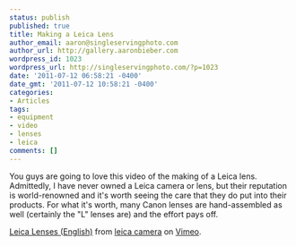 ```yaml
---
status: publish
published: true
title: Making a Leica Lens
author_email: aaron@singleservingphoto.com
author_url: http://gallery.aaronbieber.com
wordpress_id: 1023
wordpress_url: http://singleservingphoto.com/?p=1023
date: '2011-07-12 06:58:21 -0400'
date_gmt: '2011-07-12 10:58:21 -0400'
categories:
- Articles
tags:
- equipment
- video
- lenses
- leica
comments: []
---
```

You guys are going to love this video of the making of a Leica lens.
Admittedly, I have never owned a Leica camera or lens, but their
reputation is world-renowned and it's worth seeing the care that they do
put into their products. For what it's worth, many Canon lenses are
hand-assembled as well (certainly the "L" lenses are) and the effort
pays off.

[Leica Lenses (English)](http://vimeo.com/26251829) from [leica
camera](http://vimeo.com/leicacamera) on [Vimeo](http://vimeo.com).
